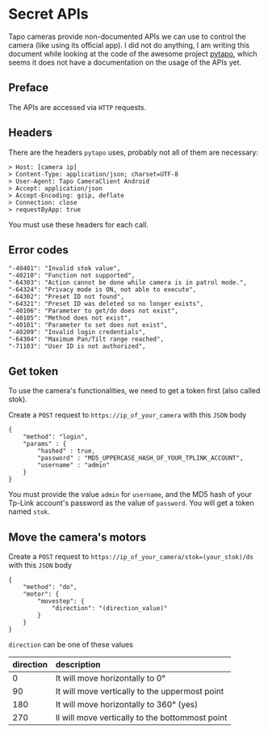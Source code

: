 # Secret APIs
Tapo cameras provide non-documented APIs we can use to control the camera (like using its official app). I did not do anything, 
I am writing this document while looking at the code of the awesome project [pytapo](https://github.com/JurajNyiri/pytapo), which seems it does not have a documentation on
the usage of the APIs yet.

## Preface
The APIs are accessed via `HTTP` requests.

## Headers
There are the headers `pytapo` uses, probably not all of them are necessary:
```
> Host: [camera ip]
> Content-Type: application/json; charset=UTF-8
> User-Agent: Tapo CameraClient Android
> Accept: application/json
> Accept-Encoding: gzip, deflate
> Connection: close
> requestByApp: true
```

You must use these headers for each call.

## Error codes
    "-40401": "Invalid stok value",
    "-40210": "Function not supported",
    "-64303": "Action cannot be done while camera is in patrol mode.",
    "-64324": "Privacy mode is ON, not able to execute",
    "-64302": "Preset ID not found",
    "-64321": "Preset ID was deleted so no longer exists",
    "-40106": "Parameter to get/do does not exist",
    "-40105": "Method does not exist",
    "-40101": "Parameter to set does not exist",
    "-40209": "Invalid login credentials",
    "-64304": "Maximum Pan/Tilt range reached",
    "-71103": "User ID is not authorized",

## Get token
To use the camera's functionalities, we need to get a token first (also called stok).

Create a `POST` request to `https://ip_of_your_camera`
with this `JSON` body

```
{
	"method": "login",
	"params" : {
		"hashed" : true,
		"password" : "MD5_UPPERCASE_HASH_OF_YOUR_TPLINK_ACCOUNT",
		"username" : "admin"
	}
}
```
You must provide the value `admin` for `username`, and the MD5 hash of your Tp-Link account's password as the value of `password`. You will get a token named `stok`.

## Move the camera's motors
Create a `POST` request to `https://ip_of_your_camera/stok=(your_stok)/ds`
with this `JSON` body
```
{
	"method": "do", 
	"motor": {
		"movestep": {
			"direction": "(direction_value)"
		}
	}
}
```
`direction` can be one of these values

direction | description
-------|:-----------
0 | It will move horizontally to 0°
90 | It will move vertically to the uppermost point
180 | It will move horizontally to 360° (yes)
270 | Il will move vertically to the bottommost point
